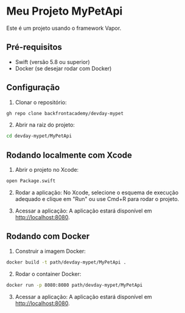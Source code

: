 # Meu Projeto MyPetApi

Este é um projeto usando o framework Vapor.

## Pré-requisitos

- Swift (versão 5.8 ou superior)
- Docker (se desejar rodar com Docker)

## Configuração

1. Clonar o repositório:

```bash
gh repo clone backfrontacademy/devday-mypet
```

2. Abrir na raiz do projeto:

```bash
cd devday-mypet/MyPetApi
```

## Rodando localmente com Xcode

1. Abrir o projeto no Xcode:

```bash
open Package.swift
```

2. Rodar a aplicação:
   No Xcode, selecione o esquema de execução adequado e clique em "Run" ou use Cmd+R para rodar o projeto.

3. Acessar a aplicação:
   A aplicação estará disponível em <http://localhost:8080>.

## Rodando com Docker

1. Construir a imagem Docker:

```bash
docker build -t path/devday-mypet/MyPetApi .
```

2. Rodar o container Docker:

```bash
docker run -p 8080:8080 path/devday-mypet/MyPetApi
```

3. Acessar a aplicação:
    A aplicação estará disponível em <http://localhost:8080>.
